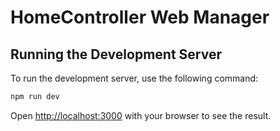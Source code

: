 # HomeController Web Manager

## Running the Development Server

To run the development server, use the following command:

```bash
npm run dev
```

Open [http://localhost:3000](http://localhost:3000) with your browser to see the result.

